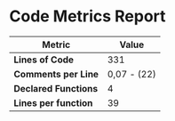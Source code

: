 # Code Metrics Report

| Metric                          | Value       |
|---------------------------------|-------------|
| **Lines of Code**               | 331         |
| **Comments per Line**           | 0,07 - (22) |
| **Declared Functions**          | 4           |
| **Lines per function**          | 39          |


